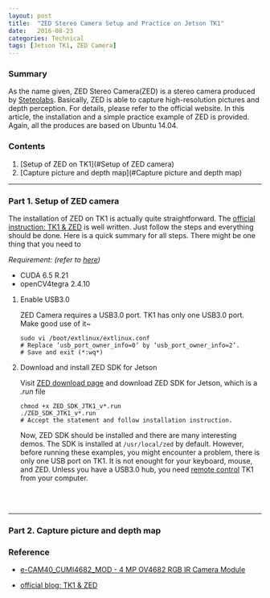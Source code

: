```yaml
---
layout: post
title:  "ZED Stereo Camera Setup and Practice on Jetson TK1"
date:   2016-08-23
categories: Technical
tags: [Jetson TK1, ZED Camera]
---
```


### Summary

As the name given, ZED Stereo Camera(ZED) is a stereo camera produced by [Steteolabs](https://www.stereolabs.com/). Basically, ZED is able to capture high-resolution pictures and depth perception. For details, please refer to the official website. In this article, the installation and a simple practice example of ZED is provided. Again, all the produces are based on Ubuntu 14.04.

### Contents

1. [Setup of ZED on TK1](#Setup of ZED camera)
2. [Capture picture and depth map](#Capture picture and depth map)

___
<a name = "Setup of ZED camera"></a>
### Part 1. Setup of ZED camera

The installation of ZED on TK1 is actually quite straightforward. The [official instruction: TK1 & ZED](https://www.stereolabs.com/blog/index.php/2015/09/24/getting-started-with-jetson-tk1-and-zed/) is well written. Just follow the steps and everything should be done. Here is a quick summary for all steps. There might be one thing that you need to 

*Requirement: (refer to [here](https://huangying-zhan.github.io/2016/08/15/Caffe-installation-and-practice-on-Jetson-TK1.html#title4))*

* CUDA 6.5 R.21
* openCV4tegra 2.4.10

1. Enable USB3.0
	
    ZED Camera requires a USB3.0 port. TK1 has only one USB3.0 port. Make good use of it~

    ```
    sudo vi /boot/extlinux/extlinux.conf
    # Replace ‘usb_port_owner_info=0‘ by ‘usb_port_owner_info=2‘.
    # Save and exit (*:wq*)
    ```

2. Download and install ZED SDK for Jetson

	Visit [ZED download page](https://www.stereolabs.com/developers/#download_anchor) and download ZED SDK for Jetson, which is a *.run* file
    
    ```
    chmod +x ZED_SDK_JTK1_v*.run
	./ZED_SDK_JTK1_v*.run
    # Accept the statement and follow installation instruction.
    ```

	Now, ZED SDK should be installed and there are many interesting demos. The SDK is installed at `/usr/local/zed` by default. However, before running these examples, you might encounter a problem, there is only one USB port on TK1. It is not enought for your keyboard, mouse, and ZED. Unless you have a USB3.0 hub, you need [remote control](https://huangying-zhan.github.io/2016/09/13/Linux-cheat-sheet.html#Remote) TK1 from your computer. 

<br></br>
___

<a name="Capture picture and depth map"></a>
### Part 2. Capture picture and depth map
    

### Reference

* [e-CAM40_CUMI4682_MOD - 4 MP OV4682 RGB IR Camera Module](https://www.e-consystems.com/OV4682-RGB-IR-MIPI-CAMERA-Module.asp)

* [official blog: TK1 & ZED](https://www.stereolabs.com/blog/index.php/2015/09/24/getting-started-with-jetson-tk1-and-zed/)    